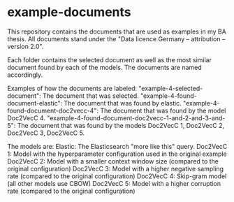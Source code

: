 # example-documents
This repository contains the documents that are used as examples in my BA thesis.
All documents stand under the "Data licence Germany – attribution – version 2.0".

Each folder contains the selected document as well as the most similar document found by each of the models.
The documents are named accordingly. 

Examples of how the documents are labeled:
"example-4-selected-document": The document that was selected.
"example-4-found-document-elastic": The document that was found by elastic.
"example-4-found-document-doc2vecc-4": The document that was found by the model Doc2VecC 4.
"example-4-found-document-doc2vecc-1-and-2-and-3-and-5": The document that was found by the models Doc2VecC 1, Doc2VecC 2, Doc2VecC 3, Doc2VecC 5.

The models are:
Elastic:    The Elasticsearch "more like this" query.
Doc2VecC 1: Model with the hyperparameter configuration used in the original example
Doc2VecC 2: Model with a smaller context window size (compared to the original configuration)
Doc2VecC 3: Model with a higher negative sampling rate (compared to the original configuration)
Doc2VecC 4: Skip-gram model (all other models use CBOW)
Doc2VecC 5: Model with a higher corruption rate (compared to the original configuration)


